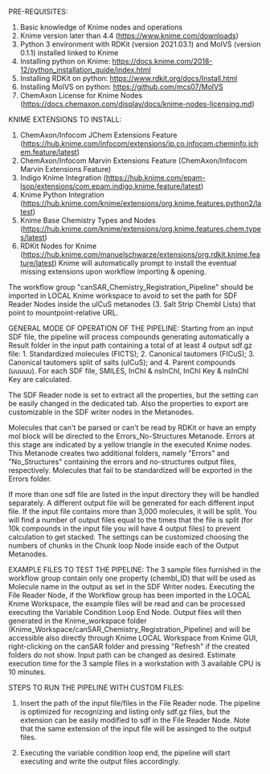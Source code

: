 PRE-REQUISITES:
1. Basic knowledge of Knime nodes and operations
2. Knime version later than 4.4 (https://www.knime.com/downloads)
3. Python 3 environment with RDKit (version 2021.03.1) and MolVS (version 0.1.1) installed linked to Knime
4. Installing python on Knime: https://docs.knime.com/2018-12/python_installation_guide/index.html
5. Installing RDKit on python: https://www.rdkit.org/docs/Install.html
6. Installing MolVS on python: https://github.com/mcs07/MolVS
7. ChemAxon License for Knime Nodes (https://docs.chemaxon.com/display/docs/knime-nodes-licensing.md)


KNIME EXTENSIONS TO INSTALL:  
1. ChemAxon/Infocom JChem Extensions Feature (https://hub.knime.com/infocom/extensions/jp.co.infocom.cheminfo.jchem.feature/latest)
2. ChemAxon/Infocom Marvin Extensions Feature (ChemAxon/Infocom Marvin Extensions Feature)
3. Indigo Knime Integration (https://hub.knime.com/epam-lsop/extensions/com.epam.indigo.knime.feature/latest)
4. Knime Python Integration (https://hub.knime.com/knime/extensions/org.knime.features.python2/latest)
5. Knime Base Chemistry Types and Nodes (https://hub.knime.com/knime/extensions/org.knime.features.chem.types/latest)
6. RDKit Nodes for Knime (https://hub.knime.com/manuelschwarze/extensions/org.rdkit.knime.feature/latest)
Knime will automatically prompt to install the eventual missing extensions upon workflow importing & opening.

The workflow group "canSAR_Chemistry_Registration_Pipeline" should be imported in LOCAL Knime workspace to avoid to set the path for SDF Reader Nodes inside the uICuS metanodes (3. Salt Strip Chembl Lists) that point to mountpoint-relative URL.


GENERAL MODE OF OPERATION OF THE PIPELINE:
Starting from an input SDF file, the pipeline will process compounds generating automatically a Result folder in the input path containing a total of at least 4 output sdf.gz file: 1. Standardized molecules (FICTS); 2. Canonical tautomers (FICuS); 3. Canonical tautomers split of salts (uICuS); and 4. Parent compounds (uuuuu). For each SDF file, SMILES, InChI & nsInChI, InChI Key & nsInChI Key are calculated. 

The SDF Reader node is set to extract all the properties, but the setting can be easily changed in the dedicated tab. Also the properties to export are customizable in the SDF writer nodes in the Metanodes.  

Molecules that can't be parsed or can't be read by RDKit or have an empty mol block will be directed to the Errors_No-Structures Metanode. Errors at this stage are indicated by a yellow triangle in the executed Knime nodes. This Metanode creates two additional folders, namely "Errors" and "No_Structures" containing the errors and no-structures output files, respectively. 
Molecules that fail to be standardized will be exported in the Errors folder.

If more than one sdf file are listed in the input directory they will be handled separately. A different output file will be generated for each different input file.
If the input file contains more than 3,000 molecules, it will be split. You will find a number of output files equal to the times that the file is split (for 10k compounds in the input file you will have 4 output files) to prevent calculation to get stacked. The settings can be customized choosing the numbers of chunks in the Chunk loop Node inside each of the Output Metanodes.

EXAMPLE FILES TO TEST THE PIPELINE:
The 3 sample files furnished in the workflow group contain only one property (chembl_ID) that will be used as Molecule name in the output as set in the SDF Writer nodes.
Executing the File Reader Node, if the Workflow group has been imported in the LOCAL Knime Workspace, the example files will be read and can be processed executing the Variable Condition Loop End Node. Output files will then generated in the Knime_workspace folder (Knime_Workspace/canSAR_Chemistry_Registration_Pipeline) and will be accessible also directly through Knime LOCAL Workspace from Knime GUI, right-clicking on the canSAR folder and pressing "Refresh" if the created folders do not show. Input path can be changed as desired.
Estimate execution time for the 3 sample files in a workstation with 3 available CPU is 10 minutes.

STEPS TO RUN THE PIPELINE WITH CUSTOM FILES:
1. Insert the path of the input file/files in the File Reader node. The pipeline is optimized for recognizing and listing only sdf.gz files, but the extension can be easily modified to sdf in the File Reader Node. Note that the same extension of the input file will be assinged to the output files.

2. Executing the variable condition loop end, the pipeline will start executing and write the output files accordingly.  